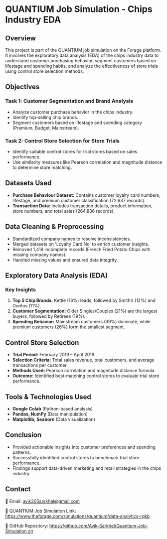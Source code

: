 # QUANTIUM Job Simulation - Chips Industry EDA

## Overview
This project is part of the QUANTIUM job simulation on the Forage platform. It involves the exploratory data analysis (EDA) of the chips industry data to understand customer purchasing behavior, segment customers based on lifestage and spending habits, and analyze the effectiveness of store trials using control store selection methods.

## Objectives
### Task 1: Customer Segmentation and Brand Analysis
- Analyze customer purchase behavior in the chips industry.
- Identify top-selling chip brands.
- Segment customers based on lifestage and spending category (Premium, Budget, Mainstream).

### Task 2: Control Store Selection for Store Trials
- Identify suitable control stores for trial stores based on sales performance.
- Use similarity measures like Pearson correlation and magnitude distance to determine store matching.

## Datasets Used
- **Purchase Behaviour Dataset:** Contains customer loyalty card numbers, lifestage, and premium customer classification (72,637 records).
- **Transaction Data:** Includes transaction details, product information, store numbers, and total sales (264,836 records).

## Data Cleaning & Preprocessing
- Standardized company names to resolve inconsistencies.
- Merged datasets on 'Loyalty Card No' to enrich customer insights.
- Removed 1,418 incomplete records (French Fried Potato Chips with missing company names).
- Handled missing values and ensured data integrity.

## Exploratory Data Analysis (EDA)
### Key Insights
1. **Top 5 Chip Brands:** Kettle (16%) leads, followed by Smith’s (12%) and Doritos (11%).
2. **Customer Segmentation:** Older Singles/Couples (21%) are the largest buyers, followed by Retirees (19%).
3. **Spending Behavior:** Mainstream customers (39%) dominate, while premium customers (26%) form the smallest segment.

## Control Store Selection
- **Trial Period:** February 2019 – April 2019
- **Selection Criteria:** Total sales revenue, total customers, and average transactions per customer.
- **Methods Used:** Pearson correlation and magnitude distance formula.
- **Outcome:** Identified best-matching control stores to evaluate trial store performance.

## Tools & Technologies Used
- **Google Colab** (Python-based analysis)
- **Pandas, NumPy** (Data manipulation)
- **Matplotlib, Seaborn** (Data visualization)

## Conclusion
- Provided actionable insights into customer preferences and spending patterns.
- Successfully identified control stores to benchmark trial store performance.
- Findings support data-driven marketing and retail strategies in the chips industry.

## Contact
📧 Email: avik305sarkhel@gmail.com

🔗 QUANTIUM Job Simulation Link: https://www.theforage.com/simulations/quantium/data-analytics-rqkb  

📂 GitHub Repository: https://github.com/Avik-Sarkhel/Quantium-Job-Simulation.git

